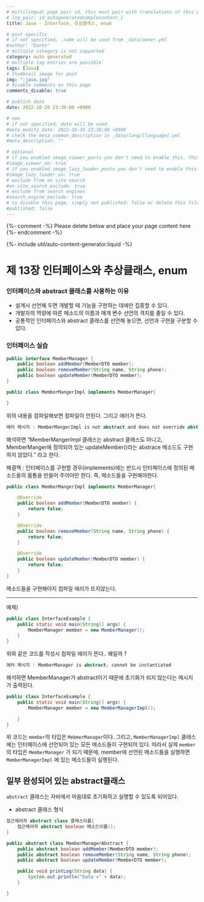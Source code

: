 ```yaml
---
# multilingual page pair id, this must pair with translations of this page. (This name must be unique)
# lng_pair: id_autogeneratedsamplecontent_1
title: Java - Interface, 추상클래스, enum

# post specific
# if not specified, .name will be used from _data/owner.yml
#author: "Dante"
# multiple category is not supported
category: auto generated
# multiple tag entries are possible`
tags: [Java]
# thumbnail image for post
img: ":java.jpg"
# disable comments on this page
comments_disable: true

# publish date
date: 2022-10-26 23:30:00 +0900

# seo
# if not specified, date will be used.
#meta_modify_date: 2022-10-26 23:30:00 +0900
# check the meta_common_description in _data/lang/[language].yml
#meta_description: ""

# optional
# if you enabled image_viewer_posts you don't need to enable this. This is only if image_viewer_posts = false
#image_viewer_on: true
# if you enabled image_lazy_loader_posts you don't need to enable this. This is only if image_lazy_loader_posts = false
#image_lazy_loader_on: true
# exclude from on site search
#on_site_search_exclude: true
# exclude from search engines
#search_engine_exclude: true
# to disable this page, simply set published: false or delete this file
#published: false
---
```

{%- comment -%} Please delete below and place your page content here {%- endcomment -%}

{%- include util/auto-content-generator.liquid -%}

<!-- outline-start -->

# 제 13장 인터페이스와 추상클래스, enum

### 인터페이스와 abstract 클래스를 사용하는 이유

- 설계시 선언해 두면 개발할 때 기능을 구현하는 데에만 집중할 수 있다.
- 개발자의 역량에 따른 메소드의 이름과 매개 변수 선언의 격치를 줄일 수 있다.
- 공통적인 인터페이스와 abstract 클래스를 선언해 놓으면, 선언과 구현을 구분할 수 있다.

### 인터페이스 실습

```java
public interface MemberManager {
    public boolean addMember(MemberDTO member);
    public boolean removeMember(String name, String phone);
    public boolean updateMember(MemberDTO member);
}
```

```java
public class MemberMangerImpl implements MemberManager{

}
```



위의 내용을 컴파일해보면 컴파일이 안된다. 그리고 에러가 뜬다.

```java
에러 메시지 : MemberMangerImpl is not abstract and does not override abstract method updateMember(MemberDTO) in MemberManger
```

해석하면 “MemberMangerImpl 클래스는 abstract 클래스도 아니고, MemberManger에 정의되어 있는 updateMember()라는 abstrace 메소드도 구현하지 않았다.” 라고 한다.

해결책 : 인터페이스를 구현할 경우(implements)에는 반드시 인터페이스에 정의된 메소드들의 몸통을 만들어 주어야만 한다. 즉, 메소드들을 구현해야한다.

```java
public class MemberMangerImpl implements MemberManager{

    @Override
    public boolean addMember(MemberDTO member) {
        return false;
    }

    @Override
    public boolean removeMember(String name, String phone) {
        return false;
    }

    @Override
    public boolean updateMember(MemberDTO member) {
        return false;
    }
}
```

메소드들을 구현해야지 컴파일 에러가 뜨지않는다.

---

예제)

```java
public class InterfaceExample {
    public static void main(String[] args) {
        MemberManager member = new MemberManager();
    }
}
```

위와 같은 코드를 작성시 컴파일 에러가 뜬다.. 왜일까 ?

```java
에러 메시지 : MemberManager is abstract; cannot be instantiated
```

해석하면 MemberManager가 abstract이기 때문에 초기화가 되지 않는다는 메시지가 출력된다.

```java
public class InterfaceExample {
    public static void main(String[] args) {
        MemberManager member = new MemberManagerImpl();

    }
}
```

위 코드는 `member`의 타입은 `MebmerManager`이다. 그리고, `MemberManagerImpl` 클래스에는 인터페이스에 선언되어 있는 모든 메소드들이 구현되어 있다. 따라서 실제 `member` 의 타입은 `MemberManager` 가 되기 때문에, member에 선언된 메소드들을 실행하면 `MemberManagerImpl` 에 있는 메소드들이 실행된다.

## 일부 완성되어 있는 abstract클래스

`abstract` 클래스는 자바에서 마음대로 초기화하고 실행할 수 있도록 되어있다.

- abstract 클래스 형식

```java
접근제어자 abstract class 클래스이름{
    접근제어자 abstract boolean 메소드이름();
}
```

```java
public abstract class MemberManagerAbstract {
    public abstract boolean addMember(MemberDTO member);
    public abstract boolean removeMember(String name, String phone);
    public abstract boolean updateMember(MemberDTO member);

    public void printLog(String data) {
        System.out.println("Data =" + data);
    }

}
```

<!-- outline-end -->
